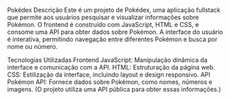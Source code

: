Pokédex
Descrição
Este é um projeto de Pokédex, uma aplicação fullstack que permite aos usuários pesquisar e visualizar informações sobre Pokémon. O frontend é construído com JavaScript, HTML e CSS, e consome uma API para obter dados sobre Pokémon. A interface do usuário é interativa, permitindo navegação entre diferentes Pokémon e busca por nome ou número.

Tecnologias Utilizadas
Frontend
JavaScript: Manipulação dinâmica da interface e comunicação com a API.
HTML: Estruturação da página web.
CSS: Estilização da interface, incluindo layout e design responsivo.
API
Pokémon API: Fornece dados sobre Pokémon, como nomes, números e imagens. (O projeto utiliza uma API pública para obter essas informações.)
